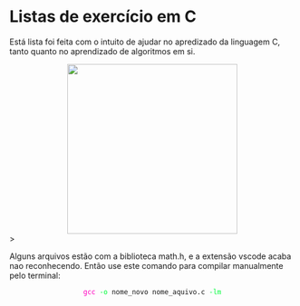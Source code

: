 # Listas de exercício em C

<p>Está lista foi feita com o intuito de ajudar no apredizado da linguagem C, tanto quanto no aprendizado de algoritmos em si.</p>

<div style="text-align:center">
    <img src="https://upload.wikimedia.org/wikipedia/commons/thumb/1/18/C_Programming_Language.svg/695px-C_Programming_Language.svg.png" width="300px"/>

</div>
>
<p>Alguns arquivos estão com a biblioteca math.h, e a extensão vscode acaba nao reconhecendo. Então use este comando para compilar manualmente pelo terminal:</p>

<div style="text-align:center">
<code><span style="color:#ff00bf">gcc</span> <span style="color:#00fd3b">-o</span> nome_novo nome_aquivo.c <span style="color:#00fd3b">-lm</span></code>
</div>
